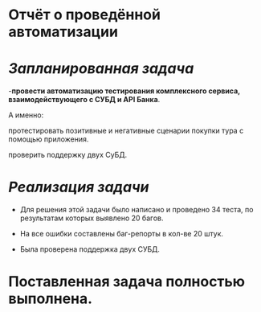 # **Отчёт о проведённой автоматизации**

# **_Запланированная задача_**

-**провести автоматизацию тестирования комплексного сервиса, взаимодействующего с СУБД и API Банка**.

А именно: 

протестировать позитивные и негативные сценарии покупки тура с помощью приложения.

проверить поддержку двух СуБД.

**_Реализация задачи_**
==
- Для решения этой задачи было написано и проведено 34 теста,
по результатам которых выявлено 20 багов.

- На все ошибки составлены баг-репорты в кол-ве 20 штук.

- Была проверена поддержка двух СУБД.

# **Поставленная задача полностью выполнена**.